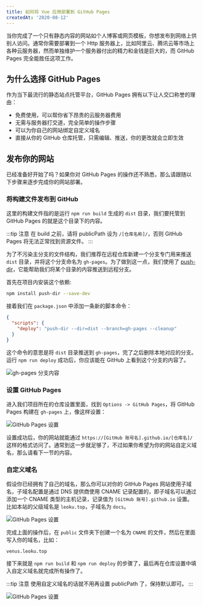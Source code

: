```yaml
---
title: 如何将 Vue 应用部署到 GitHub Pages
createdAt: '2020-08-12'
---
```


当你完成了一个只有静态内容的网站如个人博客或网页模板，你想发布到网络上供别人访问。通常你需要部署到一个 Http 服务器上，比如阿里云、腾讯云等市场上各种云服务器，然而单独维护一个服务器付出的精力和金钱是巨大的，而 GitHub Pages 完全能胜任这项工作。

## 为什么选择 GitHub Pages

作为当下最流行的静态站点托管平台，GitHub Pages 拥有以下让人交口称誉的理由：

- 免费使用，可以帮你省下昂贵的云服务器费用
- 无需与服务器打交道，完全简单的操作步骤
- 可以为你自己的网站绑定自定义域名
- 直接从你的 GitHub 仓库托管，只需编辑、推送，你的更改就会立即生效

## 发布你的网站

已经准备好开始了吗？如果你对 GitHub Pages 的操作还不熟悉，那么请跟随以下步骤来逐步完成你的网站部署。

### 将构建文件发布到 GitHub

这里的构建文件指的是运行 `npm run build` 生成的 `dist` 目录，我们要托管到 GitHub Pages 的就是这个目录下的内容。

:::tip 注意
在 build 之前，请将 publicPath 设为 `/[仓库名称]/`，否则 GitHub Pages 将无法正常找到资源文件。
:::

为了不污染主分支的文件结构，我们推荐在远程仓库新建一个分支专门用来推送 `dist` 目录，并将这个分支命名为 `gh-pages`。为了做到这一点，我们使用了 [push-dir](https://github.com/L33T-KR3W/push-dir)，它能帮助我们将某个目录的内容推送到远程分支。

首先在项目内安装这个依赖:

```sh
npm install push-dir --save-dev
```

接着我们在 `package.json` 中添加一条新的脚本命令：

```json
{
  "scripts": {
    "deploy": "push-dir --dir=dist --branch=gh-pages --cleanup"
  }
}
```

这个命令的意思是将 `dist` 目录推送到 `gh-pages`，完了之后删除本地对应的分支。运行 `npm run deploy` 成功后，你应该能在 GitHub 上看到这个分支的内容了。

![gh-pages 分支内容](https://gitee.com/chinesee/images/raw/master/blog/1.png)

### 设置 GitHub Pages

进入我们项目所在的仓库设置里面，找到 `Options -> GitHub Pages`，将 GitHub Pages 构建在 `gh-pages` 上，像这样设置：

![GitHub Pages 设置](https://gitee.com/chinesee/images/raw/master/blog/2.png)

设置成功后，你的网站就能通过 `https://[GitHub 账号名].github.io/[仓库名]/` 这样的格式访问了。通常到这一步就足够了，不过如果你希望为你的网站自定义域名，那么请看下一节的内容。

### 自定义域名

假设你已经拥有了自己的域名，那么你可以对你的 GitHub Pages 网站使用子域名，子域名配置是通过 DNS 提供商使用 CNAME 记录配置的，即子域名可以通过添加一个 CNAME 类型的主机记录，记录值为 `[GitHub 账号].github.io` 设置。比如本站的父级域名是 `leoku.top`，子域名为 `docs`。

![GitHub Pages 设置](https://gitee.com/chinesee/images/raw/master/blog/3.png)

完成上面的操作后，在 `public` 文件夹下创建一个名为 `CNAME` 的文件，然后在里面写入你的域名，比如：

```
venus.leoku.top
```

接下来就是 `npm run build` 和 `npm run deploy` 的步骤了，最后再在仓库设置中填入自定义域名就完成所有操作了。

:::tip 注意
使用自定义域名的话就不用再设置 publicPath 了，保持默认即可。
:::

![GitHub Pages 设置](https://gitee.com/chinesee/images/raw/master/blog/4.png)
